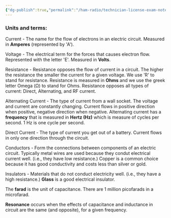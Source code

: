 ```yaml
---
{"dg-publish":true,"permalink":"/ham-radio/technician-license-exam-notes/electrical-priniciples/"}
---
```



### Units and terms:

Current - The name for the flow of electrons in an electric circuit.  Measured in **Amperes** (represented by 'A').

Voltage - The electrical term for the forces that causes electron flow.  Represented with the letter 'E'.  Measured in **Volts**.

Resistance - Resistance opposes the flow of current in a circuit.  The higher the resistance the smaller the current for a given voltage.  We use 'R' to stand for resistance.  Resistance is measured in **Ohms** and we use the greek letter Omega (Ω) to stand for Ohms.  Resistance opposes all types of current: Direct, Alternating, and RF current.

Alternating Current - The type of current from a wall socket.  The voltage and current are constantly changing.  Current flows in positive direction when positive, negative direction when negative.  Alternating current has a **frequency**  that is measured in **Hertz (Hz)** which is measure of cycles per second.  1 Hz is one cycle per second. 

Direct Current - The type of current you get out of a battery.  Current flows in only one direction through the circuit.

Conductors - Form the connections between components of an electric circuit.  Typically metal wires are used because they condut electrical current well.  (i.e., they have low resistance.)  Copper is a common choice because it has good conductivity and costs less than silver or gold.

Insulators - Materials that do not conduct electricity well.  (i.e., they have a high resistance.)  **Glass** is a good electrical insulator.

The **farad** is the unit of capacitance.  There are 1 million picofarads in a microfarad.

**Resonance** occurs when the effects of capacitance and inductance in circuit are the same (and opposite), for a given frequency.